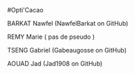#Opti'Cacao

BARKAT Nawfel	(NawfelBarkat on GitHub)

REMY Marie	( pas de pseudo  )

TSENG Gabriel	(Gabeaugosse on GitHub)

AOUAD Jad (Jad1908 on GitHub)


